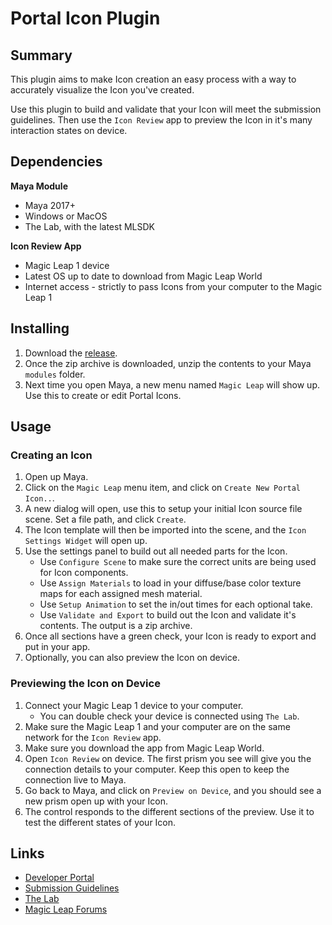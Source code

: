# Portal Icon Plugin

## Summary

This plugin aims to make Icon creation an easy process with a way to accurately visualize the Icon you've created.

Use this plugin to build and validate that your Icon will meet the submission guidelines. Then use the `Icon Review` app to preview the Icon in it's many interaction states on device.


## Dependencies

**Maya Module**
- Maya 2017+
- Windows or MacOS
- The Lab, with the latest MLSDK

**Icon Review App**
- Magic Leap 1 device
- Latest OS up to date to download from Magic Leap World
- Internet access - strictly to pass Icons from your computer to the Magic Leap 1


## Installing

1. Download the [release]("https://github.com/magicleap/IconCreationPlugin/releases").
2. Once the zip archive is downloaded, unzip the contents to your Maya `modules` folder.
3. Next time you open Maya, a new menu named `Magic Leap` will show up. Use this to create or edit Portal Icons.

## Usage

### Creating an Icon

1. Open up Maya.
2. Click on the `Magic Leap` menu item, and click on `Create New Portal Icon..`.
3. A new dialog will open, use this to setup your initial Icon source file scene. Set a file path, and click `Create`.
4. The Icon template will then be imported into the scene, and the `Icon Settings Widget` will open up.
5. Use the settings panel to build out all needed parts for the Icon.
    - Use `Configure Scene` to make sure the correct units are being used for Icon components.
    - Use `Assign Materials` to load in your diffuse/base color texture maps for each assigned mesh material.
    - Use `Setup Animation` to set the in/out times for each optional take.
    - Use `Validate and Export` to build out the Icon and validate it's contents. The output is a zip archive.
6. Once all sections have a green check, your Icon is ready to export and put in your app.
7. Optionally, you can also preview the Icon on device.


### Previewing the Icon on Device

1. Connect your Magic Leap 1 device to your computer.
    - You can double check your device is connected using `The Lab`.
2. Make sure the Magic Leap 1 and your computer are on the same network for the `Icon Review` app.
3. Make sure you download the app from Magic Leap World.
4. Open `Icon Review` on device. The first prism you see will give you the connection details to your computer. Keep this open to keep the connection live to Maya.
5. Go back to Maya, and click on `Preview on Device`, and you should see a new prism open up with your Icon.
6. The control responds to the different sections of the preview. Use it to test the different states of your Icon.


## Links

- [Developer Portal](https://developer.magicleap.com)
- [Submission Guidelines](https://developer.magicleap.com/learn/guides/content-guidelines)
- [The Lab](https://developer.magicleap.com/downloads/lab)
- [Magic Leap Forums](https://forum.magicleap.com/hc/en-us/community/topics)